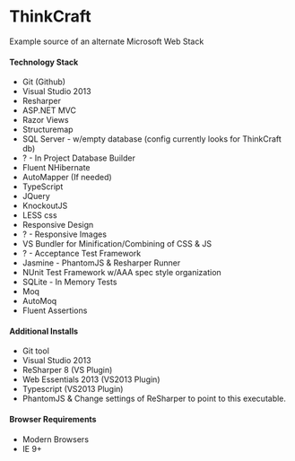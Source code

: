 # ThinkCraft

Example source of an alternate Microsoft Web Stack

#### Technology Stack

- Git (Github)
- Visual Studio 2013
- Resharper
- ASP.NET MVC
- Razor Views
- Structuremap
- SQL Server - w/empty database (config currently looks for ThinkCraft db)
- ? - In Project Database Builder
- Fluent NHibernate
- AutoMapper (If needed)
- TypeScript
- JQuery
- KnockoutJS
- LESS css
- Responsive Design
- ? - Responsive Images
- VS Bundler for Minification/Combining of CSS & JS
- ? - Acceptance Test Framework
- Jasmine - PhantomJS & Resharper Runner
- NUnit Test Framework w/AAA spec style organization
- SQLite - In Memory Tests
- Moq
- AutoMoq
- Fluent Assertions

#### Additional Installs

- Git tool
- Visual Studio 2013
- ReSharper 8 (VS Plugin)
- Web Essentials 2013 (VS2013 Plugin)
- Typescript (VS2013 Plugin)
- PhantomJS & Change settings of ReSharper to point to this executable.

#### Browser Requirements

- Modern Browsers
- IE 9+